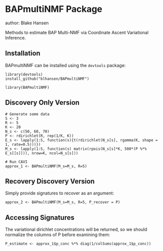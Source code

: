 # BAPmultiNMF Package

author: Blake Hansen

Methods to estimate BAP Multi-NMF via Coordinate Ascent Variational Inference.

## Installation

BAPmultiNMF can be installed using the `devtools` package:

```{r example_install, echo = TRUE, results = TRUE, tidy = TRUE}
library(devtools)
install_github("blhansen/BAPmultiNMF")

library(BAPmultiNMF)
```

## Discovery Only Version
```{r example_1, echo = TRUE, results = TRUE, tidy = TRUE}
# Generate some data
S <- 3
R <- 5
K <- 20
N_s <- c(50, 60, 70)
P <- rdirichlet(R, rep(1/K, K))
E_s <- lapply(1:S, function(s){t(rdirichlet(N_s[s], rgamma(K, shape = 1, rate=0.5)))})
M_s <- lapply(1:S, function(s) matrix(rpois(N_s[s]*K, 500*(P %*% E_s[[s]])), nrow=K, ncol=N_s[s]))

# Run CAVI
approx_1 <- BAPmultiNMF(M_s=M_s, R=5)
```

## Recovery Discovery Version

Simply provide signatures to recover as an argument:

```{r example_2, echo = TRUE, results = TRUE, tidy = TRUE}
approx_2 <- BAPmultiNMF(M_s=M_s, R=5, P_recover = P)
```
## Accessing Signatures

The variational dirichlet concentrations will be returned, so we should normalize the columns of P before examining them:

```{r example_3, echo = TRUE, results = TRUE, tidy = TRUE}
P_estimate <- approx_1$p_conc %*% diag(1/colSums(approx_1$p_conc))
```

